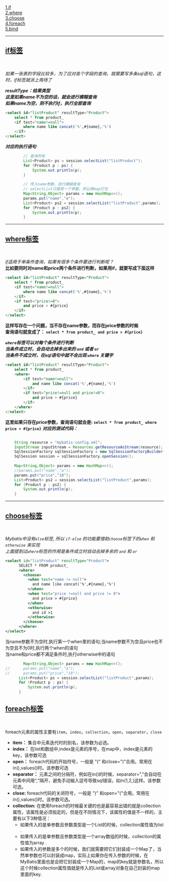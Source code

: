 [1.if](#1)<br>
[2.where](#2)<br>
[3.choose](#3)<br>
[4.foreach](#4)<br>
[5.bind](#5)<br>

---
<h2 id="1"><u>if标签</u></h2><br>

_如果一张表的字段比较多，为了应对各个字段的查询，就需要写多条sql语句，这时，if标签就派上用场了_

***resultType：结果类型<br>
	这里如果name不为空的话，就会进行模糊查询<br>
	如果name为空，则不执行if，执行全部查询***
```sql
<select id="listProduct" resultType="Product">
	select * from product_
	<if test="name!=null">
		where name like concat('%',#{name},'%')
	</if>		 	
</select>
```

***对应的执行语句***
```java
		// 查询所有
        List<Product> ps = session.selectList("listProduct");
        for (Product p : ps) {
            System.out.println(p);
        }
         
        // 传入name参数，进行模糊查询
        // selectList只接受一个参数，所以用map打包
        Map<String,Object> params = new HashMap<>();
        params.put("name","a");
        List<Product> ps2 = session.selectList("listProduct",params);
        for (Product p : ps2) {
            System.out.println(p);
        }    

```

---
<h2 id="2"><u>where标签</u></h2><br>

_if适用于单条件查询，如果有很多个条件要进行判断呢？_<br>
__比如要同时对name和price两个条件进行判断，如果用if，就要写成下面这样__

```sql
<select id="listProduct" resultType="Product">
    select * from product_
    <if test="name!=null">
        where name like concat('%',#{name},'%')
    </if>           
    <if test="price!=0">
        and price > #{price}
    </if>           
</select>
```
__这样写存在一个问题，当不存在name参数，而存在price参数的时候__<br>
__查询语句就变成了： `select * from product_ and price > #{price}`__

___`where`标签可以对每个条件进行判断<br>
    当条件成立时，会自动去掉多出来的 `and` 或者 `or`<br>
    当条件不成立时，在sql语句中就不会出现 `where` 关键字___

```sql
<select id="listProduct" resultType="Product">
    select * from product_
    <where>
        <if test="name!=null">
            and name like concat('%',#{name},'%')
        </if>           
        <if test="price!=null and price!=0">
            and price > #{price}
        </if>   
    </where>        
</select>
```

__这里如果只存在price参数，查询语句就会是: `select * from product_ where price > #{price}`__
___对应的测试代码：___
```java

    String resource = "mybatis-config.xml";
    InputStream inputStream = Resources.getResourceAsStream(resource);
    SqlSessionFactory sqlSessionFactory = new SqlSessionFactoryBuilder().build(inputStream);
    SqlSession session = sqlSessionFactory.openSession();
  
    Map<String,Object> params = new HashMap<>();
    //params.put("name","a");
    params.put("price","10");
    List<Product> ps2 = session.selectList("listProduct",params);
    for (Product p : ps2) {
        System.out.println(p);
    }      
```

---
<h2 id="3"><u>choose标签</u></h2><br>

_Mybatis中没有`else`标签, 所以 `if-else` 的功能要借助`choose`标签下的`when` 和 `otherwise` 来实现_<br>
_上面提到过`where`标签的作用是条件成立时自动去掉多余的 `and` 和 `or`_

```xml
<select id="listProduct" resultType="Product">
      SELECT * FROM product_
      <where>
        <choose>
          <when test="name != null">
            and name like concat('%',#{name},'%')
          </when>          
          <when test="price !=null and price != 0">
            and price > #{price}
          </when>                
          <otherwise>
            and id >1
          </otherwise>
        </choose>
      </where>
</select>
```
当name参数不为空时,执行第一个when里的语句;当name参数不为空且price也不为空且不为0时,执行两个when的语句<br>
当name和price都不满足条件时,执行otherwise中的语句

```java
        Map<String,Object> params = new HashMap<>();
//      params.put("name","a");
//      params.put("price","10");
      List<Product> ps = session.selectList("listProduct",params);
      for (Product p : ps) {
          System.out.println(p);
      }
```

<h2 id="4"><u>foreach标签</u></h2><br>

foreach元素的属性主要有`item`，`index`，`collection`，`open`，`separator`，`close`

* __item：__
集合中元素迭代时的别名，该参数为必选。
* __index：__
在list和数组中,index是元素的序号，在map中，index是元素的key，该参数可选
* __open：__
foreach代码的开始符号，一般是 "(" 和close=")"合用。常用在in(),values()时。该参数可选
* __separator：__
元素之间的分隔符，例如在in()的时候，separator=","会自动在元素中间用“,“隔开，避免手动输入逗号导致sql错误，如in(1,2,)这样。该参数可选。
* __close:__ 
foreach代码的关闭符号，一般是 ")" 和open="("合用。常用在in(),values()时。该参数可选。
* __collection:__ 
    在使用foreach的时候最关键的也是最容易出错的就是collection属性，该属性是必须指定的，但是在不同情况下，该属性的值是不一样的，主要有以下3种情况： 
    - 如果传入的是单参数且参数类型是一个List的时候，collection属性值为list .
    - 如果传入的是单参数且参数类型是一个array数组的时候，collection的属性值为array .
    - 如果传入的参数是多个的时候，我们就需要把它们封装成一个Map了，当然单参数也可以封装成map，实际上如果你在传入参数的时候，在MyBatis里面也是会把它封装成一个Map的，map的key就是参数名，所以这个时候collection属性值就是传入的List或array对象在自己封装的map里面的key.
